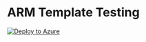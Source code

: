 # ARM Template Testing

[![Deploy to Azure](https://azuredeploy.net/deploybutton.svg)](https://deploy.azure.com/?repository=https://github.com/jagrati/ASC/deploy?ptmpl=azuredeploy.json)
